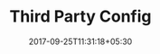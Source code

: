 ---
title: "Third Party Config"
date: 2017-09-25T11:31:18+05:30
layout: thirdpartyconfig
property: "Casa Candolim"
url: /details/thirdpartyconfig/casa-candolim/
slug: "casa-candolim/"

mainmenu:
 details: true
 thirdparty: true

---